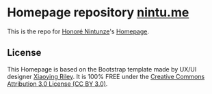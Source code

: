 # Homepage repository [nintu.me](https://www.nintu.me) 

This is the repo for [Honoré Nintunze](https://twitter.com/nash_403)'s [Homepage](https://www.nintu.me).

## License

This Homepage is based on the Bootstrap template made by UX/UI designer [Xiaoying Riley](https://twitter.com/3rdwave_themes). It is 100% FREE under the [Creative Commons Attribution 3.0 License (CC BY 3.0)](http://creativecommons.org/licenses/by/3.0/).